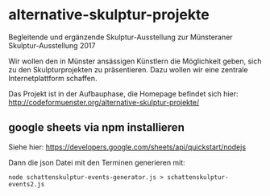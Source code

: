 # alternative-skulptur-projekte
Begleitende und ergänzende Skulptur-Ausstellung zur Münsteraner Skulptur-Ausstellung 2017

Wir wollen den in Münster ansässigen Künstlern die Möglichkeit geben, sich zu den Skulpturprojekten zu präsentieren.
Dazu wollen wir eine zentrale Internetplattform schaffen.

Das Projekt ist in der Aufbauphase, die Homepage befindet sich hier:
http://codeformuenster.org/alternative-skulptur-projekte/

## google sheets via npm installieren

Siehe hier: https://developers.google.com/sheets/api/quickstart/nodejs

Dann die json Datei mit den Terminen generieren mit:

    node schattenskulptur-events-generator.js > schattenskulptur-events2.js
